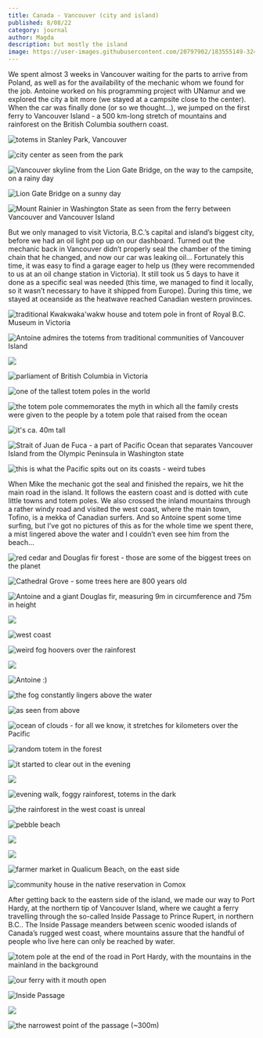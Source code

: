 ```yaml
---
title: Canada - Vancouver (city and island)
published: 8/08/22
category: journal
author: Magda
description: but mostly the island
image: https://user-images.githubusercontent.com/20797902/183555149-324e9622-ecd8-4ca5-972b-c9e9f633ef90.jpg
---
```


We spent almost 3 weeks in Vancouver waiting for the parts to arrive from Poland, as well as for the availability of the mechanic whom we found for the job. Antoine worked on his programming project with UNamur and we explored the city a bit more (we stayed at a campsite close to the center). When the car was finally done (or so we thought…), we jumped on the first ferry to Vancouver Island - a 500 km-long stretch of mountains and rainforest on the British Columbia southern coast. 

![totems in Stanley Park, Vancouver](https://user-images.githubusercontent.com/20797902/183554836-8b5ac777-598a-444f-b665-e85fe4a0dafb.jpg)

![city center as seen from the park](https://user-images.githubusercontent.com/20797902/183554962-9a0ab197-b726-4dfa-95ed-e8954754238b.jpg)

![Vancouver skyline from the Lion Gate Bridge, on the way to the campsite, on a rainy day](https://user-images.githubusercontent.com/20797902/183554984-53270a69-3b5b-4cd6-ac93-ae9ae2bdac90.jpg)

![Lion Gate Bridge on a sunny day](https://user-images.githubusercontent.com/20797902/183555052-cc866c85-691a-4515-95d3-31aafa93be05.jpg)

![Mount Rainier in Washington State as seen from the ferry between Vancouver and Vancouver Island](https://user-images.githubusercontent.com/20797902/183555115-5fd0d0f7-b3e3-4d5c-8975-1e047036f0e1.jpg)

But we only managed to visit Victoria, B.C.’s capital and island’s biggest city, before we had an oil light pop up on our dashboard. Turned out the mechanic back in Vancouver didn’t properly seal the chamber of the timing chain that he changed, and now our car was leaking oil… Fortunately this time, it was easy to find a garage eager to help us (they were recommended to us at an oil change station in Victoria). It still took us 5 days to have it done as a specific seal was needed (this time, we managed to find it locally, so it wasn’t necessary to have it shipped from Europe). During this time, we stayed at oceanside as the heatwave reached Canadian western provinces.

![traditional Kwakwaka'wakw house and totem pole in front of Royal B.C. Museum in Victoria](https://user-images.githubusercontent.com/20797902/183555149-324e9622-ecd8-4ca5-972b-c9e9f633ef90.jpg)

![Antoine admires the totems from traditional communities of Vancouver Island](https://user-images.githubusercontent.com/20797902/183555224-36b77cb4-9336-4fe8-a5f3-12f872844a73.jpg)

![](https://user-images.githubusercontent.com/20797902/183555288-0339f0e8-1036-43b5-9ebe-f97c0d94dea4.jpg)

![parliament of British Columbia in Victoria](https://user-images.githubusercontent.com/20797902/183555306-db671b16-8bca-4748-a598-6d3c186c0ccb.jpg)

![one of the tallest totem poles in the world](https://user-images.githubusercontent.com/20797902/183555338-c56618d6-f83d-43e1-9aa7-9b9015ecc571.jpg)

![the totem pole commemorates the myth in which all the family crests were given to the people by a totem pole that raised from the ocean](https://user-images.githubusercontent.com/20797902/183555363-d3b3ff66-067a-4704-a443-a724da0f9dd8.jpg)

![it's ca. 40m tall](https://user-images.githubusercontent.com/20797902/183555395-65546d26-b956-4763-b997-3140a2d8f455.jpg)

![Strait of Juan de Fuca - a part of Pacific Ocean that separates Vancouver Island from the Olympic Peninsula in Washington state](https://user-images.githubusercontent.com/20797902/183555419-75612f52-4942-40bc-9d23-65fb8f97a2c7.jpg)

![this is what the Pacific spits out on its coasts - weird tubes](https://user-images.githubusercontent.com/20797902/183555458-e4671b0a-ff41-40f4-882f-e1e706d8811e.jpg)

When Mike the mechanic got the seal and finished the repairs, we hit the main road in the island. It follows the eastern coast and is dotted with cute little towns and totem poles. We also crossed the inland mountains through a rather windy road and visited the west coast, where the main town, Tofino, is a mekka of Canadian surfers. And so Antoine spent some time surfing, but I’ve got no pictures of this as for the whole time we spent there, a mist lingered above the water and I couldn’t even see him from the beach…

![red cedar and Douglas fir forest - those are some of the biggest trees on the planet](https://user-images.githubusercontent.com/20797902/183555487-7f6571f3-fa05-4584-b718-08a2e4091ced.jpg)

![Cathedral Grove - some trees here are 800 years old](https://user-images.githubusercontent.com/20797902/183555593-b6469397-d05c-4d02-ab7e-e348673a6674.jpg)

![Antoine and a giant Douglas fir, measuring 9m in circumference and 75m in height](https://user-images.githubusercontent.com/20797902/183555658-20b2c8a9-db3c-44af-9bd8-86493ab8c5d0.jpg)

![](https://user-images.githubusercontent.com/20797902/183555704-1dc44e14-613c-43db-a376-d19e79e403f9.jpg)

![west coast](https://user-images.githubusercontent.com/20797902/183555748-7ec67632-93c7-46c8-9078-76d32308de3a.jpg)

![weird fog hoovers over the rainforest](https://user-images.githubusercontent.com/20797902/183555827-56d4aed3-f7e0-44ca-8560-0c233196a2c6.jpg)

![](https://user-images.githubusercontent.com/20797902/183555900-76a15c94-e4a0-4108-85a7-23119e2d7891.jpg)

![Antoine :)](https://user-images.githubusercontent.com/20797902/183555960-58f74f93-b59e-4d9a-9c2c-a8b2732f2624.jpg)

![the fog constantly lingers above the water](https://user-images.githubusercontent.com/20797902/183556041-d2c04f47-518d-4696-9ee1-85eeb6aaff0a.jpg)

![as seen from above](https://user-images.githubusercontent.com/20797902/183556122-e616caf1-e144-4fa0-ac00-c1cd6b98c2ed.jpg)

![ocean of clouds - for all we know, it stretches for kilometers over the Pacific](https://user-images.githubusercontent.com/20797902/183556251-389ac5df-531f-4adc-b14b-12ed3775b888.jpg)

![random totem in the forest](https://user-images.githubusercontent.com/20797902/183558481-7ac73391-813f-42d0-b6f6-2c8d486e5cf4.jpg)

![it started to clear out in the evening](https://user-images.githubusercontent.com/20797902/183558583-55ef1ae2-e3f8-4daf-8491-f5c3b10f6486.jpg)

![](https://user-images.githubusercontent.com/20797902/183558614-f9c0a31d-42fb-4637-83c0-2ccda2780e4f.jpg)

![evening walk, foggy rainforest, totems in the dark](https://user-images.githubusercontent.com/20797902/183558699-12cb9701-83ad-4072-9f57-20b63b7c50f0.jpg)

![the rainforest in the west coast is unreal](https://user-images.githubusercontent.com/20797902/183558749-3535399f-0592-44e7-ad20-fd62c0f2395e.jpg)

![pebble beach](https://user-images.githubusercontent.com/20797902/183558808-58b996b3-da02-41a9-924a-9a0282a96689.jpg)

![](https://user-images.githubusercontent.com/20797902/183558903-4fe74457-7c42-4b6a-bd40-63b503086b19.jpg)

![](https://user-images.githubusercontent.com/20797902/183558978-94964969-e4ff-4958-a923-ccdf3726e102.jpg)

![farmer market in Qualicum Beach, on the east side](https://user-images.githubusercontent.com/20797902/183559032-0b7feee6-e571-4206-960f-4066ba21e00f.jpg)

![community house in the native reservation in Comox](https://user-images.githubusercontent.com/20797902/183559090-b4f16166-a1bf-4220-a4bd-d44bd5a2d32f.jpg)

After getting back to the eastern side of the island, we made our way to Port Hardy, at the northern tip of Vancouver Island, where we caught a ferry travelling through the so-called Inside Passage to Prince Rupert, in northern B.C.. The Inside Passage meanders between scenic wooded islands of Canada’s rugged west coast, where mountains assure that the handful of people who live here can only be reached by water.

![totem pole at the end of the road in Port Hardy, with the mountains in the mainland in the background](https://user-images.githubusercontent.com/20797902/183559211-314a90de-e51a-48c3-a982-9e57f80b10b8.jpg)

![our ferry with it mouth open](https://user-images.githubusercontent.com/20797902/183559492-626606bb-b6d9-47f7-a1bc-c166a0f954c0.jpg)

![Inside Passage](https://user-images.githubusercontent.com/20797902/183559521-ce3f775e-2cc9-492e-a4f7-7faee88c7bc1.jpg)

![](https://user-images.githubusercontent.com/20797902/183559574-622259a7-35d4-4789-88ab-e417087769ec.jpg)

![the narrowest point of the passage (~300m)](https://user-images.githubusercontent.com/20797902/183559598-8ce844e8-0a9e-4295-8cca-9c3170d9cc6a.jpg)
